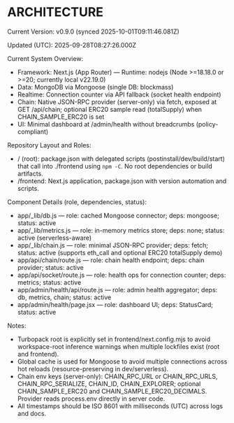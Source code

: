 # ARCHITECTURE

<!--VERSION_INFO_START-->
Current Version: v0.9.0 (synced 2025-10-01T09:11:46.081Z)
<!--VERSION_INFO_END-->

Updated (UTC): 2025-09-28T08:27:26.000Z

Current System Overview:
- Framework: Next.js (App Router) — Runtime: nodejs (Node >=18.18.0 or >=20; currently local v22.19.0)
- Data: MongoDB via Mongoose (single DB: blockmass)
- Realtime: Connection counter via API fallback (socket health endpoint)
- Chain: Native JSON-RPC provider (server-only) via fetch, exposed at GET /api/chain; optional ERC20 sample read (totalSupply) when CHAIN_SAMPLE_ERC20 is set
- UI: Minimal dashboard at /admin/health without breadcrumbs (policy-compliant)

Repository Layout and Roles:
- / (root): package.json with delegated scripts (postinstall/dev/build/start) that call into ./frontend using `npm -C`. No root dependencies or build artifacts.
- /frontend: Next.js application, package.json with version automation and scripts.

Component Details (role, dependencies, status):
- app/_lib/db.js — role: cached Mongoose connector; deps: mongoose; status: active
- app/_lib/metrics.js — role: in-memory metrics store; deps: none; status: active (serverless-aware)
- app/_lib/chain.js — role: minimal JSON-RPC provider; deps: fetch; status: active (supports eth_call and optional ERC20 totalSupply demo)
- app/api/chain/route.js — role: chain health endpoint; deps: chain provider; status: active
- app/api/socket/route.js — role: health ops for connection counter; deps: metrics; status: active
- app/admin/health/api/route.js — role: admin health aggregator; deps: db, metrics, chain; status: active
- app/admin/health/page.jsx — role: dashboard UI; deps: StatusCard; status: active

Notes:
- Turbopack root is explicitly set in frontend/next.config.mjs to avoid workspace-root inference warnings when multiple lockfiles exist (root and frontend).
- Global cache is used for Mongoose to avoid multiple connections across hot reloads (resource-preserving in dev/serverless).
- Chain env keys (server-only): CHAIN_RPC_URL or CHAIN_RPC_URLS, CHAIN_RPC_SERIALIZE, CHAIN_ID, CHAIN_EXPLORER; optional CHAIN_SAMPLE_ERC20 and CHAIN_SAMPLE_ERC20_DECIMALS. Provider reads process.env directly in server code.
- All timestamps should be ISO 8601 with milliseconds (UTC) across logs and docs.
